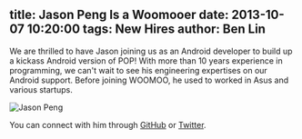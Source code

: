 title: Jason Peng Is a Woomooer
date: 2013-10-07 10:20:00
tags: New Hires
author: Ben Lin
---

We are thrilled to have Jason joining us as an Android developer to build up a kickass Android version of POP! With more than 10 years experience in programming, we can't wait to see his engineering expertises on our Android support. Before joining WOOMOO, he used to worked in Asus and various startups.

![Jason Peng](/img/profile/jason-peng.png)

You can connect with him through [GitHub](https://github.com/jason1peng) or [Twitter](https://twitter.com/jason1peng).
